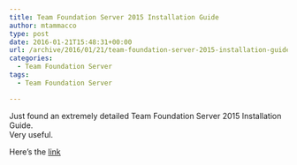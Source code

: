 ```yaml
---
title: Team Foundation Server 2015 Installation Guide
author: mtammacco
type: post
date: 2016-01-21T15:48:31+00:00
url: /archive/2016/01/21/team-foundation-server-2015-installation-guide.aspx
categories:
  - Team Foundation Server
tags:
  - Team Foundation Server

---
```

Just found an extremely detailed Team Foundation Server 2015 Installation Guide.  
Very useful.

Here&#8217;s the <a href="http://bendayblog.blob.core.windows.net/wp-public/2015/08/benday-tfs2015-install-guide-v1.0.pdf" target="_blank" rel="noopener">link</a>